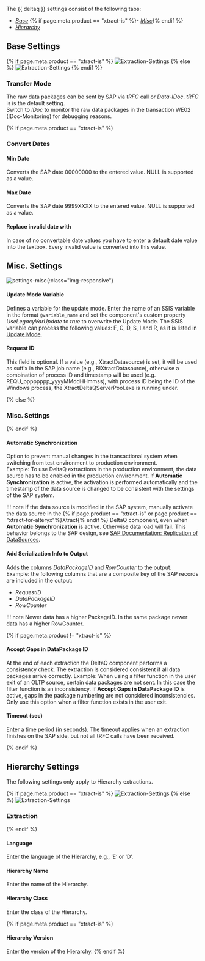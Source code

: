 
The {{ deltaq }} settings consist of the following tabs: 

- [*Base*](#base-settings)
{% if page.meta.product == "xtract-is" %}- [*Misc*](#misc-settings){% endif %}
- [*Hierarchy*](#hierarchy-settings)


## Base Settings

{% if page.meta.product == "xtract-is" %}
![Extraction-Settings](../../assets/images/xis/documentation/deltaq/settings-base-xis.png)
{% else %}
![Extraction-Settings](../../assets/images/documentation/components/deltaq/settings-base.png)
{% endif %}

### Transfer Mode

The raw data packages can be sent by SAP via *tRFC* call or *Data-IDoc*. *tRFC* is is the default setting. <br>
Switch to *IDoc* to monitor the raw data packages in the transaction WE02 (IDoc-Monitoring) for debugging reasons. 

{% if page.meta.product == "xtract-is" %}

### Convert Dates

#### Min Date

Converts the SAP date 00000000 to the entered value. NULL is supported as a value.

#### Max Date

Converts the SAP date 9999XXXX to the entered value. NULL is supported as a value.

#### Replace invalid date with

In case of no convertable date values you have to enter a default date value into the textbox. 
Every invalid value is converted into this value.

## Misc. Settings

![settings-misc](../../assets/images/xis/documentation/deltaq/settings-misc-xis.png){:class="img-responsive"}

#### Update Mode Variable

Defines a variable for the update mode. 
Enter the name of an SSIS variable in the format `@variable_name` and set the component's custom property *UseLegacyVarUpdate* to *true* to overwrite the Update Mode. 
The SSIS variable can process the following values: F, C, D, S, I and R, as it is listed in [Update Mode](./update-mode).

#### Request ID

This field is optional. If a value (e.g., XtractDatasource) is set, it will be used as suffix in the SAP job name (e.g., BIXtractDatasource), otherwise a combination of process ID and timestamp will be used (e.g. REQU_pppppppp_yyyyMMddHHmmss), with process ID being the ID of the Windows process, the XtractDeltaQServerPool.exe is running under.

{% else %}
### Misc. Settings
{% endif %}


#### Automatic Synchronization

Option to prevent manual changes in the transactional system when switching from test environment to production environment. <br>
Example: To use DeltaQ extractions in the production environment, the data source has to be enabled in the production environment. 
If **Automatic Synchronization** is active, the activation is performed automatically and the timestamp of the data source is changed to be consistent with the settings of the SAP system. <br>

!!! note
	If the data source is modified in the SAP system, manually activate the data source in the {% if page.product == "xtract-is" or page.product == "xtract-for-alteryx"%}Xtract{% endif %} DeltaQ component, even when **Automatic Synchronization** is active. 
	Otherwise data load will fail. This behavior belongs to the SAP design, see [SAP Documentation: Replication of DataSources](https://help.sap.com/viewer/ccc9cdbdc6cd4eceaf1e5485b1bf8f4b/7.4.19/en-US/4a12eaff76df1b42e10000000a42189c.html).

#### Add Serialization Info to Output

Adds the columns *DataPackageID* and *RowCounter* to the output.<br>
Example: the following columns that are a composite key of the SAP records are included in the output:
- *RequestID*
- *DataPackageID* 
- *RowCounter*

!!! note 
	Newer data has a higher PackageID. In the same package newer data has a higher RowCounter.

{% if page.meta.product != "xtract-is" %}

#### Accept Gaps in DataPackage ID

At the end of each extraction the DeltaQ component performs a consistency check. 
The extraction is considered consistent if all data packages arrive correctly. 
Example: When using a filter function in the user exit of an OLTP source, certain data packages are not sent. 
In this case the filter function is an inconsistency.
If **Accept Gaps in DataPackage ID** is active, gaps in the package numbering are not considered inconsistencies. 
Only use this option when a filter function exists in the user exit.

#### Timeout (sec)

Enter a time period (in seconds). The timeout applies when an extraction finishes on the SAP side, but not all tRFC calls have been received. 

{% endif %}

## Hierarchy Settings

The following settings only apply to Hierarchy extractions.

{% if page.meta.product == "xtract-is" %}
![Extraction-Settings](../../assets/images/xis/documentation/deltaq/settings-hierarchy-xis.png)
{% else %}
![Extraction-Settings](../../assets/images/documentation/components/deltaq/settings-hierarchy.png)

### Extraction
{% endif %}

#### Language
Enter the language of the Hierarchy, e.g., ‘E’ or ‘D’.

#### Hierarchy Name
Enter the name of the Hierarchy.

#### Hierarchy Class
Enter the class of the Hierarchy.

{% if page.meta.product == "xtract-is" %}
#### Hierarchy Version
Enter the version of the Hierarchy.
{% endif %}